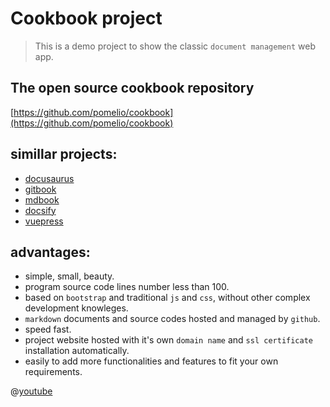 # Cookbook project
> This is a demo project to show the classic `document management` web app.

## The open source cookbook repository

[https://github.com/pomelio/cookbook](https://github.com/pomelio/cookbook)


## simillar projects:

- [docusaurus](https://docusaurus.io/)
- [gitbook](https://www.gitbook.com/)
- [mdbook](https://rust-lang.github.io/mdBook/)
- [docsify](https://docsify.js.org/#/?id=docsify)
- [vuepress](https://vuepress.vuejs.org/)


## advantages:
- simple, small, beauty.
- program source code lines number less than 100.
- based on `bootstrap` and traditional `js` and `css`, without other complex development knowleges.
- `markdown` documents and source codes hosted and managed by `github`.
- speed fast.
- project website hosted with it's own `domain name` and `ssl certificate` installation automatically.
- easily to add more functionalities and features to fit your own requirements.

@[youtube](https://www.youtube.com/watch?v=O_9u1P5YjVc&list=PL4cUxeGkcC9joIM91nLzd_qaH_AimmdAR&index=1)